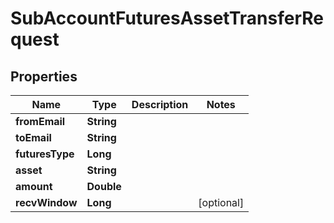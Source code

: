 

# SubAccountFuturesAssetTransferRequest


## Properties

| Name | Type | Description | Notes |
|------------ | ------------- | ------------- | -------------|
|**fromEmail** | **String** |  |  |
|**toEmail** | **String** |  |  |
|**futuresType** | **Long** |  |  |
|**asset** | **String** |  |  |
|**amount** | **Double** |  |  |
|**recvWindow** | **Long** |  |  [optional] |



